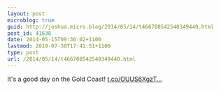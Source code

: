 ```yaml
---
layout: post
microblog: true
guid: http://joshua.micro.blog/2014/05/14/t466708542540349440.html
post_id: 41638
date: 2014-05-15T09:36:02+1100
lastmod: 2019-07-30T17:41:51+1100
type: post
url: /2014/05/14/t466708542540349440.html
---
```

It's a good day on the Gold Coast! [t.co/OUUS6XgzT...](http://t.co/OUUS6XgzTX)
